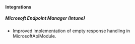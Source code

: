 
#### Integrations
##### Microsoft Endpoint Manager (Intune)
- Improved implementation of empty response handling in MicrosoftApiModule. 
